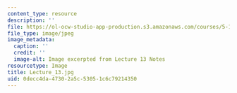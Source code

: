 ```yaml
---
content_type: resource
description: ''
file: https://ol-ocw-studio-app-production.s3.amazonaws.com/courses/5-111sc-principles-of-chemical-science-fall-2014/0decc4da47302a5c53051c6c79214350_Lecture_13.jpg
file_type: image/jpeg
image_metadata:
  caption: ''
  credit: ''
  image-alt: Image excerpted from Lecture 13 Notes
resourcetype: Image
title: Lecture_13.jpg
uid: 0decc4da-4730-2a5c-5305-1c6c79214350
---
```

